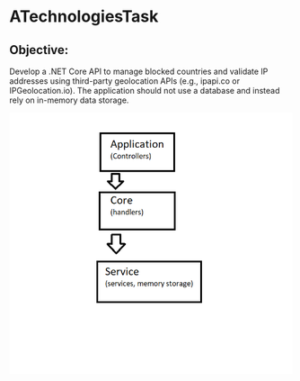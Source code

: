 # ATechnologiesTask

## Objective: 
Develop a .NET Core API to manage blocked countries and validate IP 
addresses using third-party geolocation APIs (e.g., ipapi.co or IPGeolocation.io). The 
application should not use a database and instead rely on in-memory data storage.

![alt text](https://github.com/3mosakr/ATechnologiesTask/blob/master/ATechnologiesTask.Api/AppArchitecture.png)
